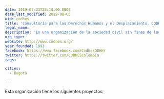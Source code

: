 ```yaml
---
date: 2019-07-21T23:14:06.000Z
date_last_modified: 2019-08-05
uid: codhes
title: 'Consultoría para los Derechos Humanos y el Desplazamiento, CODHES'
legal_name: 
description: 'Es una organización de la sociedad civil sin fines de lucro que contribuye a la construcción de sociedades democráticas, incluyentes y solidarias, con vigencia integral de los derechos humanos y del derecho internacional humanitario, así como al fortalecimiento de capacidades sociales con énfasis en procesos de construcción de paz y en la problemática de las poblaciones en situación de movilidad humana a nivel nacional, regional e internacional.'
org_type: 
website: http://www.codhes.org/
year_founded: 1993
facebook: https://www.facebook.com/CodhesDDHH/
twitter: https://twitter.com/CODHESColombia
tags:

cities: 
  - Bogotá

---
```


Esta organización tiene los siguientes proyectos:


